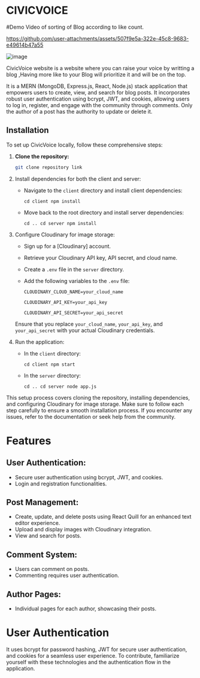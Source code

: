 # CIVICVOICE

#Demo Video of sorting of Blog according to like count.

https://github.com/user-attachments/assets/507f9e5a-322e-45c8-9683-e49614b47a55


![image](https://github.com/user-attachments/assets/a1c2439b-52d9-4f8a-8099-b163ecce2944)


CivicVoice website is a website where you can raise your voice by writting a blog ,Having more like to your Blog will prioritize it and will be on the top.

It is a MERN (MongoDB, Express.js, React, Node.js) stack application that empowers users to create, view, and search for blog posts. It incorporates robust user authentication using bcrypt, JWT, and cookies, allowing users to log in, register, and engage with the community through comments. Only the author of a post has the authority to update or delete it.


## Installation

To set up CivicVoice locally, follow these comprehensive steps:

1. **Clone the repository:**

   ```bash
   git clone repository link

2.  Install dependencies for both the client and server:

    -   Navigate to the `client` directory and install client dependencies:

        `cd client
        npm install`

    -   Move back to the root directory and install server dependencies:

        `cd ..
        cd server
        npm install`

2.  Configure Cloudinary for image storage:

    -   Sign up for a [Cloudinary] account.

    -   Retrieve your Cloudinary API key, API secret, and cloud name.

    -   Create a `.env` file in the `server` directory.

    -   Add the following variables to the `.env` file:



        `CLOUDINARY_CLOUD_NAME=your_cloud_name`
        
        `CLOUDINARY_API_KEY=your_api_key`
        
        `CLOUDINARY_API_SECRET=your_api_secret`

    Ensure that you replace `your_cloud_name`, `your_api_key`, and `your_api_secret` with your actual Cloudinary credentials.

3.  Run the application:

    -   In the `client` directory:

        `cd client
        npm start`

    -   In the `server` directory:

        `cd ..
        cd server
        node app.js`



This setup process covers cloning the repository, installing dependencies, and configuring Cloudinary for image storage. Make sure to follow each step carefully to ensure a smooth installation process. If you encounter any issues, refer to the documentation or seek help from the community.

# Features


## User Authentication:

-   Secure user authentication using bcrypt, JWT, and cookies.
-   Login and registration functionalities.

## Post Management:

-   Create, update, and delete posts using React Quill for an enhanced text editor experience.
-   Upload and display images with Cloudinary integration.
-   View and search for posts.

## Comment System:

-   Users can comment on posts.
-   Commenting requires user authentication.

## Author Pages:

-   Individual pages for each author, showcasing their posts.

# User Authentication


It uses bcrypt for password hashing, JWT for secure user authentication, and cookies for a seamless user experience. To contribute, familiarize yourself with these technologies and the authentication flow in the application.




